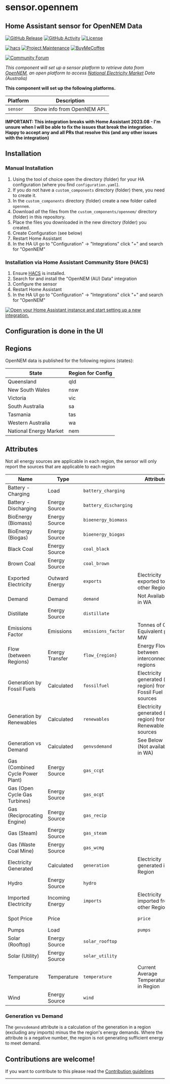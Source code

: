 # sensor.opennem

## Home Assistant sensor for OpenNEM Data

[![GitHub Release][releases-shield]][releases]
[![GitHub Activity][commits-shield]][commits]
[![License][license-shield]][license]

[![hacs][hacsbadge]][hacs]
[![Project Maintenance][maintenance-shield]][user_profile]
[![BuyMeCoffee][buymecoffeebadge]][buymecoffee]

[![Community Forum][forum-shield]][forum]

_This component will set up a sensor platform to retrieve data from [OpenNEM](http://www.opennem.org.au), an open platform to access [National Electricity Market](https://www.aemo.com.au/energy-systems/electricity/national-electricity-market-nem/about-the-national-electricity-market-nem) Data (Australia)_

**This component will set up the following platforms.**

| Platform | Description                 |
| -------- | --------------------------- |
| `sensor` | Show info from OpenNEM API. |

**IMPORTANT: This integration breaks with Home Assistant 2023.08 - I'm unsure when I will be able to fix the issues that break the integration.  Happy to accept any and all PRs that resolve this (and any other issues with the integration)**

## Installation

### Manual Installation

1. Using the tool of choice open the directory (folder) for your HA configuration (where you find `configuration.yaml`).
2. If you do not have a `custom_components` directory (folder) there, you need to create it.
3. In the `custom_components` directory (folder) create a new folder called `opennem`.
4. Download _all_ the files from the `custom_components/opennem/` directory (folder) in this repository.
5. Place the files you downloaded in the new directory (folder) you created.
6. Create Configuration (see below)
7. Restart Home Assistant
8. In the HA UI go to "Configuration" -> "Integrations" click "+" and search for "OpenNEM"

### Installation via Home Assistant Community Store (HACS)

1. Ensure [HACS](http://hacs.xyz/) is installed.
2. Search for and install the "OpenNEM (AU) Data" integration
3. Configure the sensor
4. Restart Home Assistant
5. In the HA UI go to "Configuration" -> "Integrations" click "+" and search for "OpenNEM"

[![Open your Home Assistant instance and start setting up a new integration.](https://my.home-assistant.io/badges/config_flow_start.svg)](https://my.home-assistant.io/redirect/config_flow_start/?domain=opennem)

## Configuration is done in the UI

<!---->

## Regions

OpenNEM data is published for the following regions (states):

| State                  | Region for Config |
| ---------------------- | ----------------- |
| Queensland             | qld               |
| New South Wales        | nsw               |
| Victoria               | vic               |
| South Australia        | sa                |
| Tasmania               | tas               |
| Western Australia      | wa                |
| National Energy Market | nem               |

## Attributes

Not all energy sources are applicable in each region, the sensor will only report the sources that are applicable to each region

| Name                             | Type            |                       | Attribute                                                  | Description        |
| -------------------------------- | --------------- | --------------------- | ---------------------------------------------------------- | ------------------ |
| Battery - Charging               | Load            | `battery_charging`    |                                                            |
| Battery - Discharging            | Energy Source   | `battery_discharging` |                                                            |
| BioEnergy (Biomass)              | Energy Source   | `bioenergy_biomass`   |                                                            |
| BioEnergy (Biogas)               | Energy Source   | `bioenergy_biogas`    |                                                            |
| Black Coal                       | Energy Source   | `coal_black`          |                                                            |
| Brown Coal                       | Energy Source   | `coal_brown`          |                                                            |
| Exported Electricity             | Outward Energy  | `exports`             | Electricity exported to other Regions                      |
| Demand                           | Demand          | `demand`              | Not Available in WA                                        |
| Distillate                       | Energy Source   | `distillate`          |                                                            |
| Emissions Factor                 | Emissions       | `emissions_factor`    | Tonnes of CO2 Equivalent per MW                            |
| Flow (between Regions)           | Energy Transfer | `flow_{region}`       | Energy Flow between interconnected regions                 |
| Generation by Fossil Fuels       | Calculated      | `fossilfuel`          | Electricity generated (in region) from Fossil Fuel sources |
| Generation by Renewables         | Calculated      | `renewables`          | Electricity generated (in region) from Renewable sources   |
| Generation vs Demand             | Calculated      | `genvsdemand`         | See Below (Not available in WA)                            |
| Gas (Combined Cycle Power Plant) | Energy Source   | `gas_ccgt`            |                                                            |
| Gas (Open Cycle Gas Turbines)    | Energy Source   | `gas_ocgt`            |                                                            |
| Gas (Reciprocating Engine)       | Energy Source   | `gas_recip`           |                                                            |
| Gas (Steam)                      | Energy Source   | `gas_steam`           |                                                            |
| Gas (Waste Coal Mine)            | Energy Source   | `gas_wcmg`            |                                                            |
| Electricity Generated            | Calculated      | `generation`          | Electricity generated in Region                            |
| Hydro                            | Energy Source   | `hydro`               |                                                            |
| Imported Electricity             | Incoming Energy | `imports`             | Electricity imported from other Regions                    |
| Spot Price                       | Price           |                       | `price`                                                    | Current Spot Price |
| Pumps                            | Load            |                       | `pumps`                                                    |                    |
| Solar (Rooftop)                  | Energy Source   | `solar_rooftop`       |                                                            |
| Solar (Utility)                  | Energy Source   | `solar_utility`       |                                                            |
| Temperature                      | Temperature     | `temperature`         | Current Average Temperature in Region                      |
| Wind                             | Energy Source   | `wind`                |

### Generation vs Demand

The `genvsdemand` attribute is a calculation of the generation in a region (excluding any imports) minus the the region's energy demands. Where the attribute is a negative number, the region is not generating sufficient energy to meet demand.

## Contributions are welcome!

If you want to contribute to this please read the [Contribution guidelines](CONTRIBUTING.md)

---

[integration_blueprint]: https://github.com/bacco007/sensor.opennem
[buymecoffee]: https://www.buymeacoffee.com/bacco007
[buymecoffeebadge]: https://img.shields.io/badge/buy%20me%20a%20coffee-donate-yellow.svg?style=for-the-badge
[commits-shield]: https://img.shields.io/github/commit-activity/y/bacco007/sensor.opennem.svg?style=for-the-badge
[commits]: https://github.com/bacco007/sensor.opennem/commits/master
[hacs]: https://hacs.xyz
[hacsbadge]: https://img.shields.io/badge/HACS-Custom-orange.svg?style=for-the-badge
[discord]: https://discord.gg/Qa5fW2R
[discord-shield]: https://img.shields.io/discord/330944238910963714.svg?style=for-the-badge
[exampleimg]: example.png
[forum-shield]: https://img.shields.io/badge/community-forum-brightgreen.svg?style=for-the-badge
[forum]: https://community.home-assistant.io/t/custom-component-australia-opennem/168239
[license]: https://github.com/bacco007/sensor.opennem/blob/main/LICENSE
[license-shield]: https://img.shields.io/github/license/bacco007/sensor.opennem.svg?style=for-the-badge
[maintenance-shield]: https://img.shields.io/badge/maintainer-Thomas%20Baxter%20%40bacco007-blue.svg?style=for-the-badge
[releases-shield]: https://img.shields.io/github/release/bacco007/sensor.opennem.svg?style=for-the-badge
[releases]: https://github.com/bacco007/sensor.opennem/releases
[user_profile]: https://github.com/bacco007
